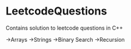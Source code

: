 # LeetcodeQuestions
Contains solution to leetcode questions in C++

->Arrays
->Strings
->Binary Search
->Recursion
